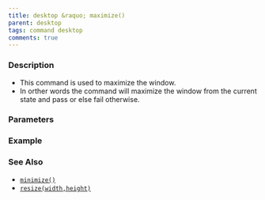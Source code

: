 ```yaml
---
title: desktop &raquo; maximize()
parent: desktop
tags: command desktop
comments: true
---
```


### Description

- This command is used to maximize the window.
- In orther words the command will maximize the window from the current state and pass or else fail otherwise.

### Parameters

### Example


### See Also

- [`minimize()`](minimize())
- [`resize(width,height)`](resize(width,height))